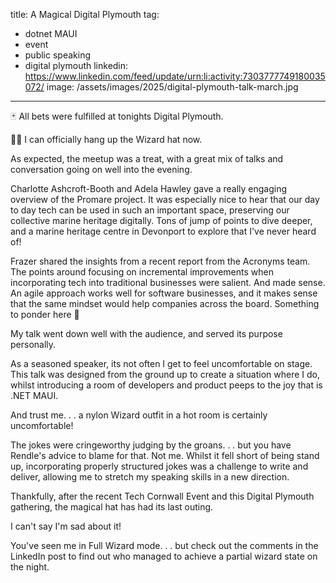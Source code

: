 title: A Magical Digital Plymouth
tag:
  - dotnet MAUI
  - event
  - public speaking
  - digital plymouth
linkedin: https://www.linkedin.com/feed/update/urn:li:activity:7303777749180035072/
image: /assets/images/2025/digital-plymouth-talk-march.jpg
---

🃏 All bets were fulfilled at tonights Digital Plymouth.

🧙‍♂️ I can officially hang up the Wizard hat now.

As expected, the meetup was a treat, with a great mix of talks and conversation going on well into the evening.

Charlotte Ashcroft-Booth and Adela Hawley gave a really engaging overview of the Promare project. It was especially nice to hear that our day to day tech can be used in such an important space, preserving our collective marine heritage digitally. Tons of jump of points to dive deeper, and a marine heritage centre in Devonport to explore that I've never heard of!

Frazer shared the insights from a recent report from the Acronyms team. The points around focusing on incremental improvements when incorporating tech into traditional businesses were salient. And made sense. An agile approach works well for software businesses, and it makes sense that the same mindset would help companies across the board. Something to ponder here 🤔

My talk went down well with the audience, and served its purpose personally.

As a seasoned speaker, its not often I get to feel uncomfortable on stage. This talk was designed from the ground up to create a situation where I do, whilst introducing a room of developers and product peeps to the joy that is .NET MAUI.

And trust me. . . a nylon Wizard outfit in a hot room is certainly uncomfortable!

The jokes were cringeworthy judging by the groans. . . but you have Rendle's advice to blame for that. Not me. Whilst it fell short of being stand up, incorporating properly structured jokes was a challenge to write and deliver, allowing me to stretch my speaking skills in a new direction.

Thankfully, after the recent Tech Cornwall Event and this Digital Plymouth gathering, the magical hat has had its last outing. 

I can't say I'm sad about it! 

You've seen me in Full Wizard mode. . . but check out the comments in the LinkedIn post to find out who managed to achieve a partial wizard state on the night.
